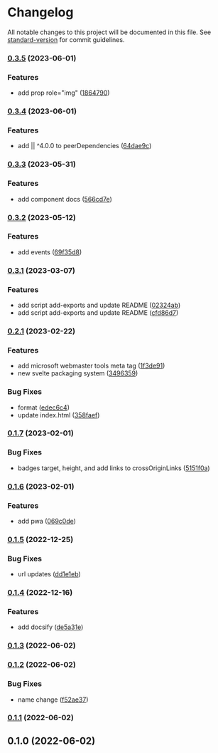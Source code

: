 # Changelog

All notable changes to this project will be documented in this file. See [standard-version](https://github.com/conventional-changelog/standard-version) for commit guidelines.

### [0.3.5](https://github.com/shinokada/svelte-weather/compare/v0.3.4...v0.3.5) (2023-06-01)

### Features

- add prop role="img" ([1864790](https://github.com/shinokada/svelte-weather/commit/186479093fb152484a42097fc3c1ee08fd45fdc8))

### [0.3.4](https://github.com/shinokada/svelte-weather/compare/v0.3.3...v0.3.4) (2023-06-01)

### Features

- add || ^4.0.0 to peerDependencies ([64dae9c](https://github.com/shinokada/svelte-weather/commit/64dae9cc1ff30f8ca880316cff553b30d6204206))

### [0.3.3](https://github.com/shinokada/svelte-weather/compare/v0.3.2...v0.3.3) (2023-05-31)

### Features

- add component docs ([566cd7e](https://github.com/shinokada/svelte-weather/commit/566cd7ef80ef582d33c5d6838031f4c0a2ce7fb1))

### [0.3.2](https://github.com/shinokada/svelte-weather/compare/v0.3.1...v0.3.2) (2023-05-12)

### Features

- add events ([69f35d8](https://github.com/shinokada/svelte-weather/commit/69f35d849cad0640612a609c3e4d082c190840c8))

### [0.3.1](https://github.com/shinokada/svelte-weather/compare/v0.2.1...v0.3.1) (2023-03-07)

### Features

- add script add-exports and update README ([02324ab](https://github.com/shinokada/svelte-weather/commit/02324abb8d08d8418bedc0312f1b3ec3ede4f300))
- add script add-exports and update README ([cfd86d7](https://github.com/shinokada/svelte-weather/commit/cfd86d701c8dd7c584ff75d6536c453af4caf384))

### [0.2.1](https://github.com/shinokada/svelte-weather/compare/v0.1.7...v0.2.1) (2023-02-22)

### Features

- add microsoft webmaster tools meta tag ([1f3de91](https://github.com/shinokada/svelte-weather/commit/1f3de91288cc849a66d4d56ac37d5130fb502434))
- new svelte packaging system ([3496359](https://github.com/shinokada/svelte-weather/commit/34963593b77110a5e113d8528708159d86327048))

### Bug Fixes

- format ([edec6c4](https://github.com/shinokada/svelte-weather/commit/edec6c45c33216ed38a48a5faf22c7eef57b123a))
- update index.html ([358faef](https://github.com/shinokada/svelte-weather/commit/358faefd3c33be1c9ff7de40ee9416a3ca62942f))

### [0.1.7](https://github.com/shinokada/svelte-weather/compare/v0.1.6...v0.1.7) (2023-02-01)

### Bug Fixes

- badges target, height, and add links to crossOriginLinks ([5151f0a](https://github.com/shinokada/svelte-weather/commit/5151f0aa6aaac24d04b49c05cfe90da87963608f))

### [0.1.6](https://github.com/shinokada/svelte-weather/compare/v0.1.5...v0.1.6) (2023-02-01)

### Features

- add pwa ([069c0de](https://github.com/shinokada/svelte-weather/commit/069c0de261da9ad9b5567a2d05e49818965c32d1))

### [0.1.5](https://github.com/shinokada/svelte-weather/compare/v0.1.4...v0.1.5) (2022-12-25)

### Bug Fixes

- url updates ([dd1e1eb](https://github.com/shinokada/svelte-weather/commit/dd1e1ebfb6ed16c094c1b0fd9b6d2ca6d4423d91))

### [0.1.4](https://github.com/shinokada/svelte-weather/compare/v0.1.3...v0.1.4) (2022-12-16)

### Features

- add docsify ([de5a31e](https://github.com/shinokada/svelte-weather/commit/de5a31ea80915f5f84c0370341b8d9619b8ab9d1))

### [0.1.3](https://github.com/shinokada/svelte-weather/compare/v0.1.2...v0.1.3) (2022-06-02)

### [0.1.2](https://github.com/shinokada/svelte-weather/compare/v0.1.1...v0.1.2) (2022-06-02)

### Bug Fixes

- name change ([f52ae37](https://github.com/shinokada/svelte-weather/commit/f52ae375444ca871bca8e25231c2fabbfb40ebe4))

### [0.1.1](https://github.com/shinokada/svelte-weather-icons/compare/v0.1.0...v0.1.1) (2022-06-02)

## 0.1.0 (2022-06-02)
